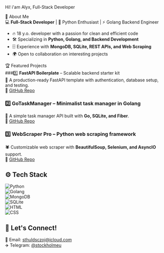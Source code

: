 Hi! i'am Alyx, Full-Stack Developer  

👋 About Me  
💻 **Full-Stack Developer** | 🐍 Python Enthusiast | ⚡ Golang Backend Engineer  

- 🔥 18 y.o. developer with a passion for clean and efficient code  
- 🛠️ Specializing in **Python, Golang, and Backend Development**  
- 🗄️ Experience with **MongoDB, SQLite, REST APIs, and Web Scraping**  
- 🌍 Open to collaboration on interesting projects  

🏆 Featured Projects  
###1️⃣ **FastAPI Boilerplate** – Scalable backend starter kit  
🚀 A production-ready FastAPI template with authentication, database setup, and testing.  
🔗 [GitHub Repo](https://github.com/your-github-username/fastapi-boilerplate)  

### 2️⃣ **GoTaskManager** – Minimalist task manager in Golang  
📌 A simple task manager API built with **Go, SQLite, and Fiber**.  
🔗 [GitHub Repo](https://github.com/your-github-username/gotaskmanager)  

### 3️⃣ **WebScraper Pro** – Python web scraping framework  
🕷️ Customizable web scraper with **BeautifulSoup, Selenium, and AsyncIO** support.  
🔗 [GitHub Repo](https://github.com/your-github-username/webscraper-pro)  

## ⚙️ Tech Stack  
![Python](https://img.shields.io/badge/-Python-3776AB?style=flat&logo=python&logoColor=white)  
![Golang](https://img.shields.io/badge/-Go-00ADD8?style=flat&logo=go&logoColor=white)  
![MongoDB](https://img.shields.io/badge/-MongoDB-47A248?style=flat&logo=mongodb&logoColor=white)  
![SQLite](https://img.shields.io/badge/-SQLite-003B57?style=flat&logo=sqlite&logoColor=white)  
![HTML](https://img.shields.io/badge/-HTML-E34F26?style=flat&logo=html5&logoColor=white)  
![CSS](https://img.shields.io/badge/-CSS-1572B6?style=flat&logo=css3&logoColor=white)  

## 🤝 Let's Connect!  
📩 Email: [sthuldsczoj@icloud.com](mailto:sthuldsczoj@icloud.com)  
✈️ Telegram: [@stockholmeu](https://t.me/stockholmeu)

